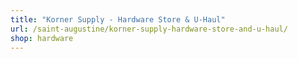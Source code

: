 ```yaml
---
title: "Korner Supply - Hardware Store & U-Haul"
url: /saint-augustine/korner-supply-hardware-store-and-u-haul/
shop: hardware
---
```

